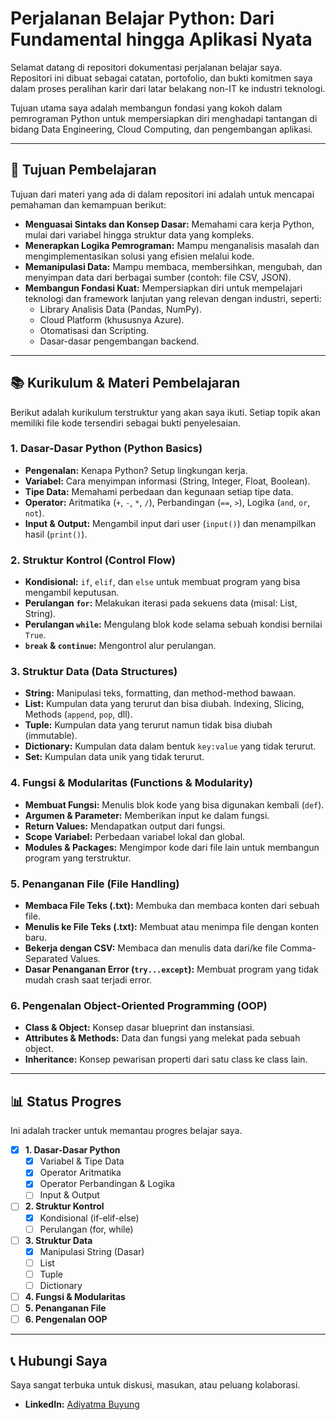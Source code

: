 # Perjalanan Belajar Python: Dari Fundamental hingga Aplikasi Nyata

Selamat datang di repositori dokumentasi perjalanan belajar saya. Repositori ini dibuat sebagai catatan, portofolio, dan bukti komitmen saya dalam proses peralihan karir dari latar belakang non-IT ke industri teknologi.

Tujuan utama saya adalah membangun fondasi yang kokoh dalam pemrograman Python untuk mempersiapkan diri menghadapi tantangan di bidang Data Engineering, Cloud Computing, dan pengembangan aplikasi.

---

## 🎯 Tujuan Pembelajaran

Tujuan dari materi yang ada di dalam repositori ini adalah untuk mencapai pemahaman dan kemampuan berikut:

-   **Menguasai Sintaks dan Konsep Dasar:** Memahami cara kerja Python, mulai dari variabel hingga struktur data yang kompleks.
-   **Menerapkan Logika Pemrograman:** Mampu menganalisis masalah dan mengimplementasikan solusi yang efisien melalui kode.
-   **Memanipulasi Data:** Mampu membaca, membersihkan, mengubah, dan menyimpan data dari berbagai sumber (contoh: file CSV, JSON).
-   **Membangun Fondasi Kuat:** Mempersiapkan diri untuk mempelajari teknologi dan framework lanjutan yang relevan dengan industri, seperti:
    -   Library Analisis Data (Pandas, NumPy).
    -   Cloud Platform (khususnya Azure).
    -   Otomatisasi dan Scripting.
    -   Dasar-dasar pengembangan backend.

---

## 📚 Kurikulum & Materi Pembelajaran

Berikut adalah kurikulum terstruktur yang akan saya ikuti. Setiap topik akan memiliki file kode tersendiri sebagai bukti penyelesaian.

### 1. Dasar-Dasar Python (Python Basics)
-   **Pengenalan:** Kenapa Python? Setup lingkungan kerja.
-   **Variabel:** Cara menyimpan informasi (String, Integer, Float, Boolean).
-   **Tipe Data:** Memahami perbedaan dan kegunaan setiap tipe data.
-   **Operator:** Aritmatika (`+`, `-`, `*`, `/`), Perbandingan (`==`, `>`), Logika (`and`, `or`, `not`).
-   **Input & Output:** Mengambil input dari user (`input()`) dan menampilkan hasil (`print()`).

### 2. Struktur Kontrol (Control Flow)
-   **Kondisional:** `if`, `elif`, dan `else` untuk membuat program yang bisa mengambil keputusan.
-   **Perulangan `for`:** Melakukan iterasi pada sekuens data (misal: List, String).
-   **Perulangan `while`:** Mengulang blok kode selama sebuah kondisi bernilai `True`.
-   **`break` & `continue`:** Mengontrol alur perulangan.

### 3. Struktur Data (Data Structures)
-   **String:** Manipulasi teks, formatting, dan method-method bawaan.
-   **List:** Kumpulan data yang terurut dan bisa diubah. Indexing, Slicing, Methods (`append`, `pop`, dll).
-   **Tuple:** Kumpulan data yang terurut namun tidak bisa diubah (immutable).
-   **Dictionary:** Kumpulan data dalam bentuk `key:value` yang tidak terurut.
-   **Set:** Kumpulan data unik yang tidak terurut.

### 4. Fungsi & Modularitas (Functions & Modularity)
-   **Membuat Fungsi:** Menulis blok kode yang bisa digunakan kembali (`def`).
-   **Argumen & Parameter:** Memberikan input ke dalam fungsi.
-   **Return Values:** Mendapatkan output dari fungsi.
-   **Scope Variabel:** Perbedaan variabel lokal dan global.
-   **Modules & Packages:** Mengimpor kode dari file lain untuk membangun program yang terstruktur.

### 5. Penanganan File (File Handling)
-   **Membaca File Teks (.txt):** Membuka dan membaca konten dari sebuah file.
-   **Menulis ke File Teks (.txt):** Membuat atau menimpa file dengan konten baru.
-   **Bekerja dengan CSV:** Membaca dan menulis data dari/ke file Comma-Separated Values.
-   **Dasar Penanganan Error (`try...except`):** Membuat program yang tidak mudah crash saat terjadi error.

### 6. Pengenalan Object-Oriented Programming (OOP)
-   **Class & Object:** Konsep dasar blueprint dan instansiasi.
-   **Attributes & Methods:** Data dan fungsi yang melekat pada sebuah object.
-   **Inheritance:** Konsep pewarisan properti dari satu class ke class lain.

---

## 📊 Status Progres

Ini adalah tracker untuk memantau progres belajar saya.

-   [x] **1. Dasar-Dasar Python**
    -   [x] Variabel & Tipe Data
    -   [x] Operator Aritmatika
    -   [x] Operator Perbandingan & Logika
    -   [ ] Input & Output
-   [ ] **2. Struktur Kontrol**
    -   [x] Kondisional (if-elif-else)
    -   [ ] Perulangan (for, while)
-   [ ] **3. Struktur Data**
    -   [x] Manipulasi String (Dasar)
    -   [ ] List
    -   [ ] Tuple
    -   [ ] Dictionary
-   [ ] **4. Fungsi & Modularitas**
-   [ ] **5. Penanganan File**
-   [ ] **6. Pengenalan OOP**

---

## 📞 Hubungi Saya

Saya sangat terbuka untuk diskusi, masukan, atau peluang kolaborasi.

-   **LinkedIn:** [Adiyatma Buyung](https://www.linkedin.com/in/adiyatma-buyung/)
